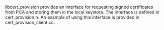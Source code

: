 libcert_provision provides an interface for requesting signed certificates
from PCA and storing them in the local keystore. The interface is defined
in cert_provision.h. An example of using this interface is provided in
cert_provision_client.cc.

